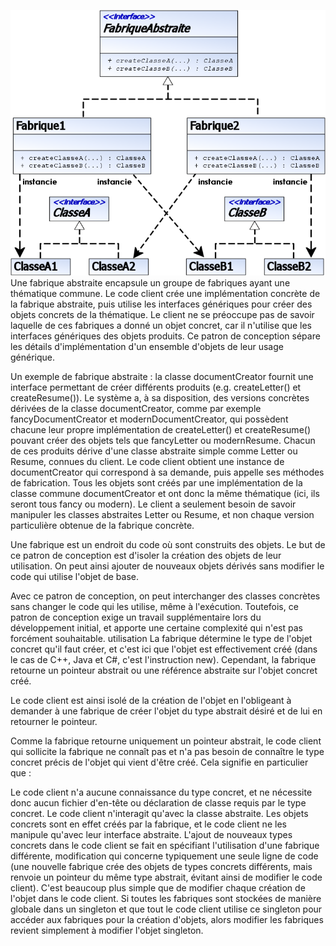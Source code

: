 
![pattern](UML_DP_FabriqueAbstraite.png)
Une fabrique abstraite encapsule un groupe de fabriques ayant une thématique commune. 
Le code client crée une implémentation concrète de la fabrique abstraite, puis utilise les interfaces
 génériques pour créer des objets concrets de la thématique. Le client ne se préoccupe pas de savoir 
 laquelle de ces fabriques a donné un objet concret, car il n'utilise que les interfaces génériques 
 des objets produits. Ce patron de conception sépare les détails d'implémentation d'un ensemble d'objets 
 de leur usage générique.

Un exemple de fabrique abstraite : la classe documentCreator fournit une interface permettant de créer différents 
produits (e.g. createLetter() et createResume()). Le système a, à sa disposition, des versions concrètes dérivées
 de la classe documentCreator, comme par exemple fancyDocumentCreator et modernDocumentCreator, qui possèdent 
 chacune leur propre implémentation de createLetter() et createResume() pouvant créer des objets tels que
  fancyLetter ou modernResume. Chacun de ces produits dérive d'une classe abstraite simple comme Letter ou Resume, 
  connues du client. Le code client obtient une instance de documentCreator qui correspond à sa demande,
   puis appelle ses méthodes de fabrication. Tous les objets sont créés par une implémentation de la classe 
   commune documentCreator et ont donc la même thématique (ici, ils seront tous fancy ou modern). 
   Le client a seulement besoin de savoir manipuler les classes abstraites Letter ou Resume, et non chaque version 
   particulière obtenue de la fabrique concrète.

Une fabrique est un endroit du code où sont construits des objets. Le but de ce patron de conception est d'isoler
 la création des objets de leur utilisation. On peut ainsi ajouter de nouveaux objets dérivés sans modifier le code
  qui utilise l'objet de base.

Avec ce patron de conception, on peut interchanger des classes concrètes sans changer le code qui les utilise, 
même à l'exécution. Toutefois, ce patron de conception exige un travail supplémentaire lors du développement initial, 
et apporte une certaine complexité qui n'est pas forcément souhaitable.
utilisation
La fabrique détermine le type de l'objet concret qu'il faut créer, et c'est ici que l'objet est effectivement créé 
(dans le cas de C++, Java et C#, c'est l'instruction new). Cependant, la fabrique retourne un pointeur abstrait ou
 une référence abstraite sur l'objet concret créé.

Le code client est ainsi isolé de la création de l'objet en l'obligeant à demander à une fabrique de créer l'objet
 du type abstrait désiré et de lui en retourner le pointeur.

Comme la fabrique retourne uniquement un pointeur abstrait, le code client qui sollicite la fabrique ne connaît pas
 et n'a pas besoin de connaître le type concret précis de l'objet qui vient d'être créé. Cela signifie en particulier
  que :

Le code client n'a aucune connaissance du type concret, et ne nécessite donc aucun fichier d'en-tête ou déclaration 
de classe requis par le type concret. Le code client n'interagit qu'avec la classe abstraite. Les objets concrets 
sont en effet créés par la fabrique, et le code client ne les manipule qu'avec leur interface abstraite.
L'ajout de nouveaux types concrets dans le code client se fait en spécifiant l'utilisation d'une fabrique différente, 
modification qui concerne typiquement une seule ligne de code (une nouvelle fabrique crée des objets de types concrets
 différents, mais renvoie un pointeur du même type abstrait, évitant ainsi de modifier le code client). 
 C'est beaucoup plus simple que de modifier chaque création de l'objet dans le code client. Si toutes les 
 fabriques sont stockées de manière globale dans un singleton et que tout le code client utilise ce singleton 
 pour accéder aux fabriques pour la création d'objets, alors modifier les fabriques revient simplement à modifier 
 l'objet singleton.
